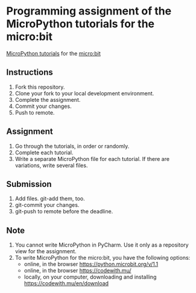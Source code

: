 # Programming assignment of the MicroPython tutorials for the micro:bit

[MicroPython tutorials](https://microbit-micropython.readthedocs.io/en/latest/index.html) for the [micro:bit](https://microbit.org/code/)

## Instructions

1. Fork this repository.
2. Clone your fork to your local development environment.
3. Complete the assignment.
4. Commit your changes.
5. Push to remote.

## Assignment

1. Go through the tutorials, in order or randomly.
2. Complete each tutorial.
3. Write a separate MicroPython file for each tutorial. If there are variations, write several files.

## Submission

1. Add files. git-add them, too.
2. git-commit your changes.
3. git-push to remote before the deadline.

## Note

1. You cannot write MicroPython in PyCharm. Use it only as a repository view for the assignment.
2. To write MicroPython for the micro:bit, you have the following options:
   - online, in the browser https://python.microbit.org/v/1.1
   - online, in the browser https://codewith.mu/
   - locally, on your computer, downloading and installing https://codewith.mu/en/download 
